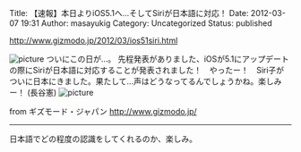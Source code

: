 Title: 【速報】本日よりiOS5.1へ...そしてSiriが日本語に対応！
Date: 2012-03-07 19:31
Author: masayukig
Category: Uncategorized
Status: published

<http://www.gizmodo.jp/2012/03/ios51siri.html>

![picture](http://www.gizmodo.jp/upload_files2/120308ios-siri.jpg)
ついにこの日が...。
先程発表がありました、iOSが5.1にアップデートの際にSiriが日本語に対応することが発表されました！　やったー！　Siri子がついに日本にきました。果たして...声はどうなってるんでしょうかね。楽しみー！ (長谷憲)
![picture](http://rss.rssad.jp/rss/artimg/T7he30zk4qYy/401117ac96803f93891b534c7febe7ba)

from ギズモード・ジャパン <http://www.gizmodo.jp/>

------------------------------------------------------------------------

日本語でどの程度の認識をしてくれるのか、楽しみ。
